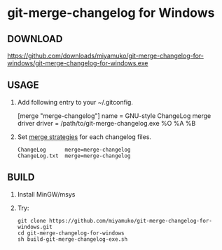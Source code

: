 # git-merge-changelog for Windows

## DOWNLOAD

<https://github.com/downloads/miyamuko/git-merge-changelog-for-windows/git-merge-changelog-for-windows.exe>


## USAGE

  1. Add following entry to your ~/.gitconfig.

        [merge "merge-changelog"]
                name = GNU-style ChangeLog merge driver
                driver = /path/to/git-merge-changelog.exe %O %A %B

  2. Set [merge strategies](http://progit.org/book/ch7-2.html#merge_strategies)
     for each changelog files.

         ChangeLog      merge=merge-changelog
         ChangeLog.txt  merge=merge-changelog


## BUILD

  1. Install MinGW/msys
  2. Try:

         git clone https://github.com/miyamuko/git-merge-changelog-for-windows.git
         cd git-merge-changelog-for-windows
         sh build-git-merge-changelog-exe.sh
